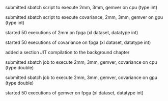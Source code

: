 submitted sbatch script to execute 2mm, 3mm, gemver on cpu (type int)

submitted sbatch script to execute covariance, 2mm, 3mm, gemver on gpu (type int)

started 50 executions of 2mm on fpga (xl dataset, datatype int)

started 50 executions of covariance on fpga (xl dataset, datatype int)

added a section JIT compilation to the background chapter

submitted sbatch job to execute 2mm, 3mm, gemver, covariance on cpu (type double)

submitted sbatch job to execute 2mm, 3mm, gemver, covariance on gpu (type double)

started 50 executions of gemver on fpga (xl dataset, datatype int)

